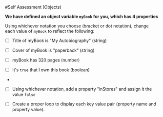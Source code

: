 
#Self Assessment (Objects)

**We have defined an object variable `myBook` for you, which has 4 properties**


 Using whichever notation you choose (bracket or dot notation), change each value of `myBook` to reflect the following:

* [ ] Title of myBook is "My Autobiography" (string)

* [ ] Cover of myBook is "paperback" (string)

* [ ] myBook has 320 pages (number)

* [ ] It's `true` that I own this book (boolean)

-

* [ ] Using whichever notation, add a property "inStores" and assign it the value `false`

* [ ] Create a proper loop to display each key value pair (property name and property value).
